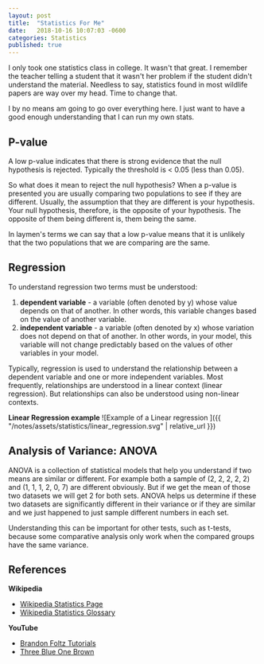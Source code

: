 ```yaml
---
layout: post
title:  "Statistics For Me"
date:   2018-10-16 10:07:03 -0600
categories: Statistics
published: true
---
```


I only took one statistics class in college.  It wasn't that great.  I remember the teacher telling a student that it wasn't her problem if the student didn't understand the material.  Needless to say, statistics found in most wildlife papers are way over my head. Time to change that.

I by no means am going to go over everything here.  I just want to have a good enough understanding that I can run my own stats.

## P-value
A low p-value indicates that there is strong evidence that the null hypothesis is rejected. Typically the threshold is < 0.05 (less than 0.05).  

So what does it mean to reject the null hypothesis?  When a p-value is presented you are usually comparing two populations to see if they are different.  Usually, the assumption that they are different is your hypothesis.  Your null hypothesis, therefore, is the opposite of your hypothesis. The opposite of them being different is, them being the same.  

In laymen's terms we can say that a low p-value means that it is unlikely that the two populations that we are comparing are the same.

## Regression
To understand regression two terms must be understood:
1. **dependent variable** - a variable (often denoted by y) whose value depends on that of another.  In other words, this variable changes based on the value of another variable.
2. **independent variable** - a variable (often denoted by x) whose variation does not depend on that of another. In other words, in your model, this variable will not change predictably based on the values of other variables in your model.

Typically, regression is used to understand the relationship between a dependent variable and one or more independent variables.  Most frequently, relationships are understood in a linear context (linear regression).  But relationships can also be understood using non-linear contexts.

**Linear Regression example**
![Example of a Linear regression ]({{ "/notes/assets/statistics/linear_regression.svg" | relative_url }})


## Analysis of Variance: ANOVA
ANOVA is a collection of statistical models that help you understand if two means are similar or different.  For example both a sample of (2, 2, 2, 2, 2) and (1, 1, 1, 2, 0, 7) are different obviously.  But if we get the mean of those two datasets we will get 2 for both sets.  ANOVA helps us determine if these two datasets are significantly different in their variance or if they are similar and we just happened to just sample different numbers in each set.

Understanding this can be important for other tests, such as t-tests, because some comparative analysis only work when the compared groups have the same variance.


## References
**Wikipedia**
* [Wikipedia Statistics Page](https://en.wikipedia.org/wiki/Statistics)
* [Wikipedia Statistics Glossary](https://en.wikipedia.org/wiki/Glossary_of_probability_and_statistics)

**YouTube**
* [Brandon Foltz Tutorials](https://www.youtube.com/user/BCFoltz)
* [Three Blue One Brown](https://www.youtube.com/channel/UCYO_jab_esuFRV4b17AJtAw)
